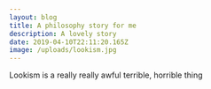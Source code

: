 ```yaml
---
layout: blog
title: A philosophy story for me
description: A lovely story
date: 2019-04-10T22:11:20.165Z
image: /uploads/lookism.jpg
---
```

Lookism is a really really awful terrible, horrible thing
